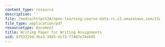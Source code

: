 ```yaml
---
content_type: resource
description: ''
file: /media/https%3A/open-learning-course-data-rc.s3.amazonaws.com/21g-107-chinese-i-streamlined-fall-2014/8793329d3ba33945dc73f7407e74e6d5_MIT21G_107F14_writing.pdf
file_type: application/pdf
resourcetype: Document
title: Writing Paper for Writing Assignments
uid: 8793329d-3ba3-3945-dc73-f7407e74e6d5
---
```

